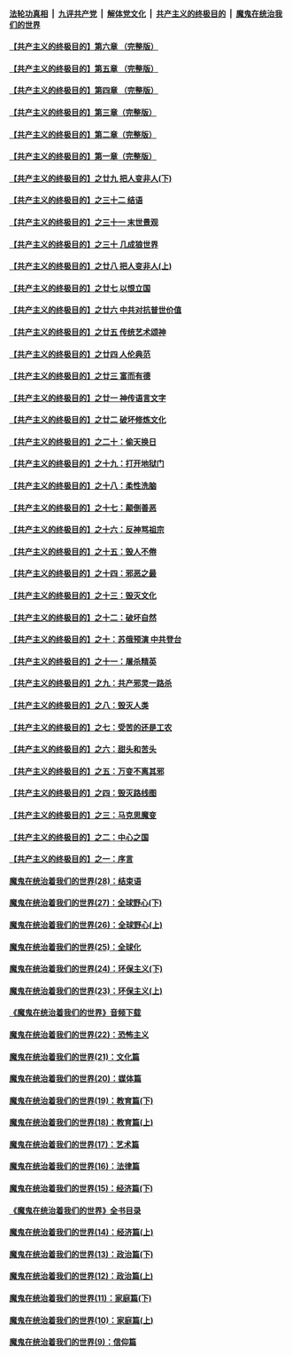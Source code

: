 ####  [法轮功真相](../../../../basic/blob/master/README.md?t=09110026) &nbsp;|&nbsp; [九评共产党](../../../../9ping.md/blob/master/README.md?t=09110026) &nbsp;|&nbsp; [解体党文化](../../../../jtdwh.md/blob/master/README.md?t=09110026)  &nbsp;|&nbsp; [共产主义的终极目的](../../../../gczydzjmd.md/blob/master/README.md?t=09110026) &nbsp;|&nbsp; [魔鬼在统治我们的世界](../../../../mgztzwmdsj.md/blob/master/README.md?t=09110026) 

#### [【共产主义的终极目的】第六章 （完整版）](../pages/nsc422/n11428913.md?t=09110026) 

#### [【共产主义的终极目的】第五章 （完整版）](../pages/nsc422/n11428912.md?t=09110026) 

#### [【共产主义的终极目的】第四章 （完整版）](../pages/nsc422/n11428907.md?t=09110026) 

#### [【共产主义的终极目的】第三章（完整版）](../pages/nsc422/n11428848.md?t=09110026) 

#### [【共产主义的终极目的】第二章（完整版）](../pages/nsc422/n11428831.md?t=09110026) 

#### [【共产主义的终极目的】第一章（完整版）](../pages/nsc422/n11417651.md?t=09110026) 

#### [【共产主义的终极目的】之廿九 把人变非人(下)](../pages/nsc422/n11344140.md?t=09110026) 

#### [【共产主义的终极目的】之三十二 结语](../pages/nsc422/n11360535.md?t=09110026) 

#### [【共产主义的终极目的】之三十一 末世景观](../pages/nsc422/n11351129.md?t=09110026) 

#### [【共产主义的终极目的】之三十 几成狼世界](../pages/nsc422/n11348280.md?t=09110026) 

#### [【共产主义的终极目的】之廿八 把人变非人(上)](../pages/nsc422/n11340492.md?t=09110026) 

#### [【共产主义的终极目的】之廿七 以恨立国](../pages/nsc422/n11336944.md?t=09110026) 

#### [【共产主义的终极目的】之廿六 中共对抗普世价值](../pages/nsc422/n11324785.md?t=09110026) 

#### [【共产主义的终极目的】之廿五 传统艺术颂神](../pages/nsc422/n11296396.md?t=09110026) 

#### [【共产主义的终极目的】之廿四 人伦典范](../pages/nsc422/n11296397.md?t=09110026) 

#### [【共产主义的终极目的】之廿三 富而有德](../pages/nsc422/n11283598.md?t=09110026) 

#### [【共产主义的终极目的】之廿一 神传语言文字](../pages/nsc422/n11263265.md?t=09110026) 

#### [【共产主义的终极目的】之廿二 破坏修炼文化](../pages/nsc422/n11245728.md?t=09110026) 

#### [【共产主义的终极目的】之二十：偷天换日](../pages/nsc422/n11238846.md?t=09110026) 

#### [【共产主义的终极目的】之十九：打开地狱门](../pages/nsc422/n11206376.md?t=09110026) 

#### [【共产主义的终极目的】之十八：柔性洗脑](../pages/nsc422/n11199994.md?t=09110026) 

#### [【共产主义的终极目的】之十七：颠倒善恶](../pages/nsc422/n11179782.md?t=09110026) 

#### [【共产主义的终极目的】之十六：反神骂祖宗](../pages/nsc422/n11166798.md?t=09110026) 

#### [【共产主义的终极目的】之十五：毁人不倦](../pages/nsc422/n11166792.md?t=09110026) 

#### [【共产主义的终极目的】之十四：邪恶之最](../pages/nsc422/n11150249.md?t=09110026) 

#### [【共产主义的终极目的】之十三：毁灭文化](../pages/nsc422/n11135227.md?t=09110026) 

#### [【共产主义的终极目的】之十二：破坏自然](../pages/nsc422/n11135214.md?t=09110026) 

#### [【共产主义的终极目的】之十：苏俄预演 中共登台](../pages/nsc422/n11118424.md?t=09110026) 

#### [【共产主义的终极目的】之十一：屠杀精英](../pages/nsc422/n11118442.md?t=09110026) 

#### [【共产主义的终极目的】之九：共产邪灵一路杀](../pages/nsc422/n11114139.md?t=09110026) 

#### [【共产主义的终极目的】之八：毁灭人类](../pages/nsc422/n11108503.md?t=09110026) 

#### [【共产主义的终极目的】之七：受苦的还是工农](../pages/nsc422/n11101809.md?t=09110026) 

#### [【共产主义的终极目的】之六：甜头和苦头](../pages/nsc422/n11096971.md?t=09110026) 

#### [【共产主义的终极目的】之五：万变不离其邪](../pages/nsc422/n11091285.md?t=09110026) 

#### [【共产主义的终极目的】之四：毁灭路线图](../pages/nsc422/n11086284.md?t=09110026) 

#### [【共产主义的终极目的】之三：马克思魔变](../pages/nsc422/n11061941.md?t=09110026) 

#### [【共产主义的终极目的】之二：中心之国](../pages/nsc422/n11047728.md?t=09110026) 

#### [【共产主义的终极目的】之一：序言](../pages/nsc422/n11086077.md?t=09110026) 

#### [魔鬼在统治着我们的世界(28)：结束语](../pages/nsc422/n10936246.md?t=09110026) 

#### [魔鬼在统治着我们的世界(27)：全球野心(下)](../pages/nsc422/n10928319.md?t=09110026) 

#### [魔鬼在统治着我们的世界(26)：全球野心(上)](../pages/nsc422/n10900318.md?t=09110026) 

#### [魔鬼在统治着我们的世界(25)：全球化](../pages/nsc422/n10788205.md?t=09110026) 

#### [魔鬼在统治着我们的世界(24)：环保主义(下)](../pages/nsc422/n10695307.md?t=09110026) 

#### [魔鬼在统治着我们的世界(23)：环保主义(上)](../pages/nsc422/n10688613.md?t=09110026) 

#### [《魔鬼在统治着我们的世界》音频下载](../pages/nsc422/n10635553.md?t=09110026) 

#### [魔鬼在统治着我们的世界(22)：恐怖主义](../pages/nsc422/n10614727.md?t=09110026) 

#### [魔鬼在统治着我们的世界(21)：文化篇](../pages/nsc422/n10597706.md?t=09110026) 

#### [魔鬼在统治着我们的世界(20)：媒体篇](../pages/nsc422/n10586579.md?t=09110026) 

#### [魔鬼在统治着我们的世界(19)：教育篇(下)](../pages/nsc422/n10564808.md?t=09110026) 

#### [魔鬼在统治着我们的世界(18)：教育篇(上)](../pages/nsc422/n10526970.md?t=09110026) 

#### [魔鬼在统治着我们的世界(17)：艺术篇](../pages/nsc422/n10499093.md?t=09110026) 

#### [魔鬼在统治着我们的世界(16)：法律篇](../pages/nsc422/n10485969.md?t=09110026) 

#### [魔鬼在统治着我们的世界(15)：经济篇(下)](../pages/nsc422/n10469975.md?t=09110026) 

#### [《魔鬼在统治着我们的世界》全书目录](../pages/nsc422/n10464261.md?t=09110026) 

#### [魔鬼在统治着我们的世界(14)：经济篇(上)](../pages/nsc422/n10457370.md?t=09110026) 

#### [魔鬼在统治着我们的世界(13)：政治篇(下)](../pages/nsc422/n10448270.md?t=09110026) 

#### [魔鬼在统治着我们的世界(12)：政治篇(上)](../pages/nsc422/n10444576.md?t=09110026) 

#### [魔鬼在统治着我们的世界(11)：家庭篇(下)](../pages/nsc422/n10440961.md?t=09110026) 

#### [魔鬼在统治着我们的世界(10)：家庭篇(上)](../pages/nsc422/n10435448.md?t=09110026) 

#### [魔鬼在统治着我们的世界(9)：信仰篇](../pages/nsc422/n10432159.md?t=09110026) 

